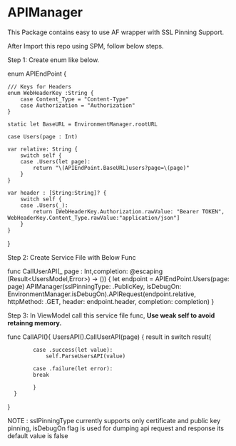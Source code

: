 # APIManager

This Package contains easy to use AF wrapper with SSL Pinning Support.

After Import this repo using SPM, follow below steps.

Step 1: Create enum like below.




enum APIEndPoint {
    
    /// Keys for Headers
    enum WebHeaderKey :String {
        case Content_Type = "Content-Type"
        case Authorization = "Authorization"
    }
    
    static let BaseURL = EnvironmentManager.rootURL
    
    case Users(page : Int)
    
    var relative: String {
        switch self {
        case .Users(let page):
            return "\(APIEndPoint.BaseURL)users?page=\(page)"
        }
    }
    
    var header : [String:String]? {
        switch self {
        case .Users(_):
            return [WebHeaderKey.Authorization.rawValue: "Bearer TOKEN", WebHeaderKey.Content_Type.rawValue:"application/json"]
        }
    }
    
}





Step 2: Create Service File with Below Func





func CallUserAPI(_ page : Int,completion: @escaping (Result<UsersModel,Error>) -> ()) {
    let endpoint = APIEndPoint.Users(page: page)
    APIManager(sslPinningType: .PublicKey, isDebugOn: EnvironmentManager.isDebugOn).APIRequest(endpoint.relative, httpMethod: .GET, header: endpoint.header, completion: completion)
}




Step 3: In ViewModel call this service file func, **Use weak self to avoid retainng memory.**



func CallAPI(){
    UsersAPI().CallUserAPI(page) { result in
            switch result{
        
            case .success(let value):
                self.ParseUsersAPI(value)
            
            case .failure(let error):
            break
            
            }
      }
}




NOTE : sslPinningType currently supports only certificate and public key pinning, isDebugOn flag is used for dumping api request and response its default value is false
